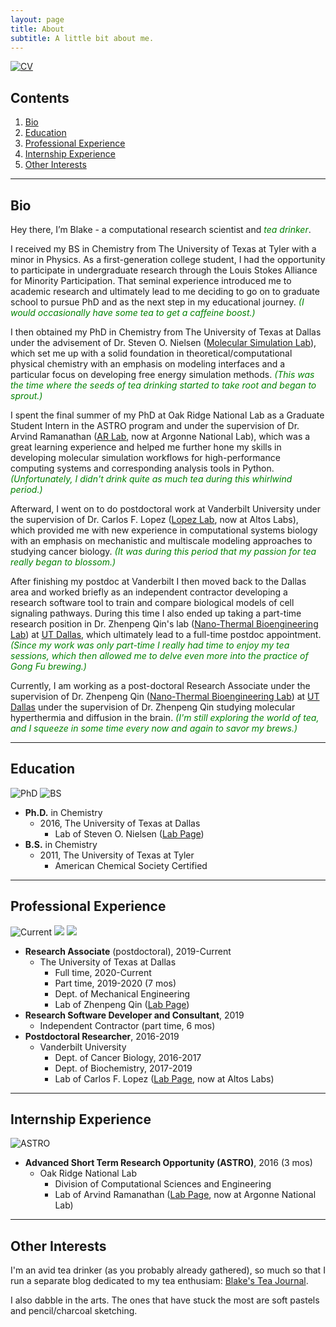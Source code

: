 ```yaml
---
layout: page
title: About
subtitle: A little bit about me.  
---
```


[![CV](https://img.shields.io/badge/Download-my%20CV-lightgrey?style=for-the-badge)](https://drive.google.com/file/d/1JCpTAaTp_cIA0VEb8G9surkjtIyj9ZUJ/view?usp=sharing)

## Contents

 1. [Bio](#bio)
 2. [Education](#education)
 3. [Professional Experience](#professional-experience)
 4. [Internship Experience](#intership-experience)
 5. [Other Interests](#other-interests)  

------
## Bio
Hey there, I’m Blake - a computational research scientist and <span style="color:green">*tea drinker*</span>.


I received my BS in Chemistry from The University of Texas at Tyler with a minor in Physics. As a first-generation college student, I had the opportunity to participate in undergraduate research through the Louis Stokes Alliance for Minority Participation. That seminal experience introduced me to academic research and ultimately lead to me deciding to go on to graduate school to pursue PhD and as the next step in my educational journey. <span style="color:green">*(I would occasionally have some tea to get a caffeine boost.)*</span>

I then obtained my PhD in Chemistry from The University of Texas at Dallas under the advisement of Dr. Steven O. Nielsen ([Molecular Simulation Lab](https://personal.utdallas.edu/~son051000/)), which set me up with a solid foundation in theoretical/computational physical chemistry with an emphasis on modeling interfaces and a particular focus on developing free energy simulation methods. <span style="color:green"> *(This was the time where the seeds of tea drinking started to take root and began to sprout.)*</span>

I spent the final summer of my PhD at Oak Ridge National Lab as a Graduate Student Intern in the ASTRO program and under the supervision of Dr. Arvind Ramanathan ([AR Lab](https://ramanathanlab.org/), now at Argonne National Lab), which was a great learning experience and helped me further hone my skills in developing molecular simulation workflows for high-performance computing systems and corresponding analysis tools in Python.  <span style="color:green"> *(Unfortunately, I didn't drink quite as much tea during this whirlwind period.)*</span>

Afterward, I went on to do postdoctoral work at Vanderbilt University under the supervision of Dr. Carlos F. Lopez ([Lopez Lab](https://my.vanderbilt.edu/lopezlab/), now at Altos Labs), which provided me with new experience in computational systems biology with an emphasis on mechanistic and multiscale modeling approaches to studying cancer biology. <span style="color:green"> *(It was during this period that my passion for tea really began to blossom.)*</span>

After finishing my postdoc at Vanderbilt I then moved back to the Dallas area and worked briefly as an independent contractor developing a research software tool to train and compare biological models of cell signaling pathways. During this time I also ended up taking a part-time research position in Dr. Zhenpeng Qin's lab ([Nano-Thermal Bioengineering Lab](https://www.nanobrainlab.net/)) at [UT Dallas](https://www.utdallas.edu/), which ultimately lead to a full-time postdoc appointment. <span style="color:green"> *(Since my work was only part-time I really had time to enjoy my tea sessions, which then allowed me to delve even more into the practice of Gong Fu brewing.)*</span>

Currently, I am working as a post-doctoral Research Associate under the supervision of Dr. Zhenpeng Qin ([Nano-Thermal Bioengineering Lab](https://www.nanobrainlab.net/)) at [UT Dallas](https://www.utdallas.edu/) under the supervision of Dr. Zhenpeng Qin studying molecular hyperthermia and diffusion in the brain.  <span style="color:green"> *(I'm still exploring the world of tea, and I squeeze in some time every now and again to savor my brews.)*</span>

------
## Education
![PhD](https://img.shields.io/badge/Ph.D.-Chemistry-blue?style=flat-square) ![BS](https://img.shields.io/badge/B.S.-Chemistry-blue?style=flat-square)
- **Ph.D.** in Chemistry
  - 2016, The University of Texas at Dallas
    - Lab of Steven O. Nielsen ([Lab Page](https://personal.utdallas.edu/~son051000/))
- **B.S.** in Chemistry
  - 2011, The University of Texas at Tyler
    - American Chemical Society Certified    

------
## Professional Experience
![Current](https://img.shields.io/badge/2019--Current-Research%20Associate-blueviolet?style=flat-square) ![](https://img.shields.io/badge/2019-Research%20Software%20Developer%20and%20Consultant-blueviolet?style=flat-square) ![](https://img.shields.io/badge/2016--2019-Postdoctoral%20Researcher-blueviolet?style=flat-square)
- **Research Associate** (postdoctoral), 2019-Current
  - The University of Texas at Dallas
    - Full time, 2020-Current
    - Part time, 2019-2020 (7 mos)  
    - Dept. of Mechanical Engineering
    - Lab of Zhenpeng Qin ([Lab Page](https://www.nanobrainlab.net/))      
- **Research Software Developer and Consultant**, 2019
  - Independent Contractor (part time, 6 mos)
- **Postdoctoral Researcher**, 2016-2019
  - Vanderbilt University
    - Dept. of Cancer Biology, 2016-2017
    - Dept. of Biochemistry, 2017-2019
    - Lab of Carlos F. Lopez ([Lab Page](https://my.vanderbilt.edu/lopezlab/), now at Altos Labs)

------
## Internship Experience
![ASTRO](https://img.shields.io/badge/2016-Advanced%20Short%20Term%20Research%20Opportunity-orange?style=flat-square)
- **Advanced Short Term Research Opportunity (ASTRO)**, 2016 (3 mos)
  - Oak Ridge National Lab
    - Division of Computational Sciences and Engineering
    - Lab of Arvind Ramanathan ([Lab Page](https://ramanathanlab.org/), now at Argonne National Lab)

------
## Other Interests

I'm an avid tea drinker (as you probably already gathered), so much so that I run a separate blog dedicated to my tea enthusiam: [Blake's Tea Journal](https://blakesteajournal.blog).

I also dabble in the arts. The ones that have stuck the most are soft pastels and pencil/charcoal sketching.

